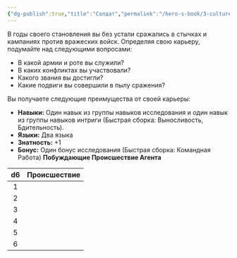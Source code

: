 ```yaml
---
{"dg-publish":true,"title":"Солдат","permalink":"/hero-s-book/3-culture-and-career/careers/soldier/","dgPassFrontmatter":true}
---
```


В годы своего становления вы без устали сражались в стычках и кампаниях против вражеских войск. Определяя свою карьеру, подумайте над следующими вопросами:

- В какой армии и роте вы служили?
- В каких конфликтах вы участвовали?
- Какого звания вы достигли?
- Какие подвиги вы совершили в пылу сражения?

Вы получаете следующие преимущества от своей карьеры:

- **Навыки:** Один навык из группы навыков исследования и один навык из группы навыков интриги (Быстрая сборка: Выносливость, Бдительность).
- **Языки:** Два языка
- **Знатность:** +1
- **Бонус:** Один бонус исследования (Быстрая сборка: Командная Работа)
**Побуждающие Происшествие Агента**

| d6  | Происшествие |
| :-: | ------------ |
|  1  |              |
|  2  |              |
|  3  |              |
|  4  |              |
|  5  |              |
|  6  |              |
